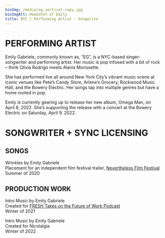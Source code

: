 ```yaml
---
bioImg: /media/eg_vertical-copy.jpg
bioImgAlt: Headshot of Emily
title: NYC | Performing Artist - Songwrite
---
```

# PERFORMING ARTIST

Emily Gabriele, commonly known as, “EG”, is a NYC-based singer-songwriter and performing artist. Her music is pop infused with a bit of rock – think Olivia Rodrigo meets Alanis Morissette.  

She has performed live all around New York City’s vibrant music scene at iconic venues like Pete’s Candy Store, Arlene’s Grocery, Rockwood Music Hall, and the Bowery Electric. Her songs tap into multiple genres but have a home rooted in pop. 

Emily is currently gearing up to release her new album, Omega Man, on April 8, 2022. She’s supporting the release with a concert at the Bowery Electric on Saturday, April 9. 2022. 

# SONGWRITER + SYNC LICENSING

## SONGS

Wrinkles by Emily Gabriele <br>Placement for an independent film festival trailer, <a href="https://vimeo.com/427415383">Nevertheless Film Festival</a></br>Summer of 2020

## PRODUCTION WORK

Intro Music by Emily Gabriele 
<br>Created for <a href="https://open.spotify.com/show/5Z3z4C5rhSXT6rGUIPlLxt?si=4842d11d784746ab">FRESH Takes on the Future of Work Podcast</a></br>Winter of 2021

Intro Music by Emily Gabriele<br>Created for Nicstalgia</br>Winter of 2022
